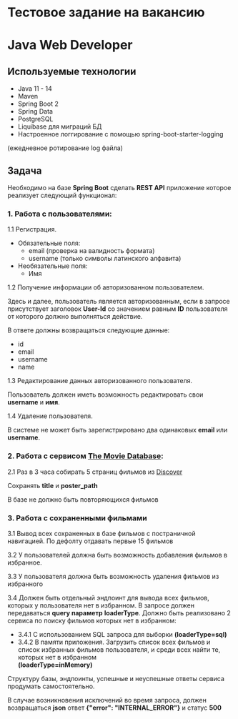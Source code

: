 # **Тестовое задание на вакансию**

# **Java Web Developer**

## Используемые технологии

- Java 11 - 14
- Maven
- Spring Boot 2
- Spring Data
- PostgreSQL
- Liquibase для миграций БД
- Настроенное логгирование с помощью spring-boot-starter-logging

(ежедневное ротирование log файла)

## Задача

Необходимо на базе **Spring Boot** сделать **REST API** приложение которое реализует следующий функционал:


### 1. Работа с пользователями:

1.1 Регистрация.
- Обязательные поля:
  - email (проверка на валидность формата)
  - username (только символы латинского алфавита)
- Необязательные поля:
  - Имя

1.2 Получение информации об авторизованном пользователем.

Здесь и далее, пользователь является авторизованным, если в запросе присутствует заголовок **User-Id** со значением равным **ID** пользователя от которого должно выполняться действие.

В ответе должны возвращаться следующие данные:

- id
- email
- username
- name

1.3 Редактирование данных авторизованного пользователя.

Пользователь должен иметь возможность редактировать свои **username** и **имя**.

1.4 Удаление пользователя.

В системе не может быть зарегистрировано два одинаковых **email** или **username**.


### 2. Работа с сервисом [The Movie Database](https://developers.themoviedb.org/3/getting-started/introduction):

2.1 Раз в 3 часа собирать 5 страниц фильмов из [Discover](https://developers.themoviedb.org/3/discover/movie-discover)

Сохранять **title** и **poster\_path**

В базе не должно быть повторяющихся фильмов


### 3. Работа с сохраненными фильмами

3.1 Вывод всех сохраненных в базе фильмов с постраничной навигацией. По дефолту отдавать первые 15 фильмов

3.2 У пользователей должна быть возможность добавления фильмов в избранное.

3.3 У пользователя должна быть возможность удаления фильмов из избранного

3.4 Должен быть отдельный эндпоинт для вывода всех фильмов, которых у пользователя нет в избранном. В запросе должен передаваться **query параметр** **loaderType**. Должно быть реализовано 2 сервиса по поиску фильмов которых нет в избранном:
- 3.4.1 С использованием SQL запроса для выборки
**(loaderType=sql)**
- 3.4.2 В памяти приложения. Загрузить список всех фильмов и список избранных фильмов пользователя, и среди всех найти те, которых нет в избранном  
**(loaderType=inMemory)**

Структуру базы, эндпоинты, успешные и неуспешные ответы сервиса продумать самостоятельно.

В случае возникновения исключений во время запроса, должен возвращаться **json** ответ **{&quot;error&quot;: &quot;INTERNAL\_ERROR&quot;}** и статус **500**
